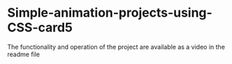# Simple-animation-projects-using-CSS-card5
The functionality and operation of the project are available as a video in the readme file
